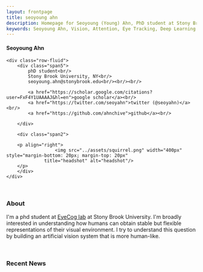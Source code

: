 ```yaml
---
layout: frontpage
title: seoyoung ahn
description: Homepage for Seoyoung (Young) Ahn, PhD student at Stony Brook University 
keywords: Seoyoung Ahn, Vision, Attention, Eye Tracking, Deep Learning
---
```



<div class="container">
<h4><a name="profile"></a>Seoyoung Ahn</h4>

    <div class="row-fluid">
        <div class="span5">
            phD student<br/>
            Stony Brook University, NY<br/>
            seoyoung.ahn@stonybrook.edu<br/><br/><br/>

            <a href="https://scholar.google.com/citations?user=FxF4Y1UAAAAJ&hl=en">google scholar</a><br/>
            <a href="https://twitter.com/seoyahn">twitter (@seoyahn)</a><br/>
            <a href="https://github.com/ahnchive">github</a><br/>
            
        </div>

        <div class="span2">
<!--         <a href="../assets/squirrel.png">
            <img src="../assets/squirrel.png" align="center" width="400px" style="margin-bottom: 20px; margin-top: 20px"
                  title="headshot" alt="headshot"/></a> -->    
        <p align="right">
                      <img src="../assets/squirrel.png" width="400px" style="margin-bottom: 20px; margin-top: 20px"
                  title="headshot" alt="headshot"/>
        </p>
        </div>
    </div>
</div>

&nbsp;
&nbsp;
### About
I'm a phd student at [EyeCog lab](https://you.stonybrook.edu/zelinsky/who-we-are/) at Stony Brook University. I'm broadly interested in understanding how humans can obtain stable but flexible representations of their visual environment. I try to understand this question by building an artificial vision system that is more human-like.

&nbsp;
&nbsp;
### Recent News



<!-- [curriculum vitae ![CV as pdf]({{ BASE_PATH }}/pages/icons16/pdf-icon.png)]({{ BASE_PATH }}/assets/CV.pdf)<br/> -->

<!-- <div style="text-align: justify"> I'm broadly interested in understanding how humans can obtain a stable but flexible representation of the visual environment. I try to understand this question by building an artificial vision system that is more human-like! </div>
&nbsp; -->



<!-- <p align="center">
  <img src="{{ BASE_PATH }}/assets/drawing.jpg" align="center" width="500px" style="margin-bottom: 20px; margin-top: 20px"/>
</p>
 -->

<!-- ![main figure]({{ BASE_PATH }}/assets/drawing.jpg){:height="50%" width="50%"; style="float: left" } -->
<!-- ![main figure]({{ BASE_PATH }}/assets/drawing.jpg){:height="100%"} -->

<!-- <br clear="left"/> -->
<!-- <img src="{{ BASE_PATH }}/assets/drawing.jpg" style="margin-bottom: 10px; margin-top: 10px"/> -->






<!-- 
&nbsp;
<div class="navbar">
  <div class="navbar-inner">
      <ul class="nav">
          <li><a href="{{ BASE_PATH }}/assets/CV.pdf">cv</a></li>
          <li><a href="https://github.com/ahnchive">github</a></li>
          <li><a href="https://twitter.com/seoyahn">twitter (@seoyahn)</a></li>
          <li><a href="https://scholar.google.com/citations?user=FxF4Y1UAAAAJ&hl=en">google scholar</a></li>
      </ul>
  </div>
</div> -->



